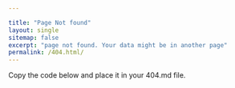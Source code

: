 ```yaml
---

title: "Page Not found"
layout: single
sitemap: false
excerpt: "page not found. Your data might be in another page"
permalink: /404.html/
---
```


Copy the code below and place it in your 404.md file.

<script type="text/javascript">
var GOOG_FIXURL_LANG = 'en';
var GOOG_FIXURL_SITE = '{{ site.url }}'
</script>
<script type="text/javascript"
src="//linkhelp.clients.google.com/tbproxy/lh/wm/fixurl.js">
</script>
